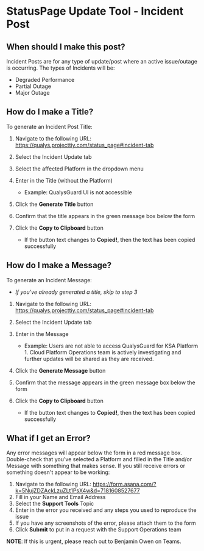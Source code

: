 # StatusPage Update Tool - Incident Post

## When should I make this post?

Incident Posts are for any type of update/post where an active issue/outage is occurring. The types of Incidents will be:
- Degraded Performance
- Partial Outage
- Major Outage

## How do I make a Title?

To generate an Incident Post Title:

1. Navigate to the following URL: https://qualys.projecttiy.com/status_page#incident-tab
2. Select the Incident Update tab
3. Select the affected Platform in the dropdown menu
4. Enter in the Title (without the Platform)
    - Example: QualysGuard UI is not accessible

5. Click the **Generate Title** button
6. Confirm that the title appears in the green message box below the form
7. Click the **Copy to Clipboard** button
    - If the button text changes to **Copied!**, then the text has been copied successfully

## How do I make a Message?

To generate an Incident Message:

- *If you've already generated a title, skip to step 3*

1. Navigate to the following URL: https://qualys.projecttiy.com/status_page#incident-tab
2. Select the Incident Update tab
3. Enter in the Message
    - Example: Users are not able to access QualysGuard for KSA Platform 1. Cloud Platform Operations team is actively investigating and further updates will be shared as they are received.

4. Click the **Generate Message** button
5. Confirm that the message appears in the green message box below the form
6. Click the **Copy to Clipboard** button
    - If the button text changes to **Copied!**, then the text has been copied successfully

## What if I get an Error?

Any error messages will appear below the form in a red message box. Double-check that you've selected a Platform and filled in the Title and/or Message with something that makes sense. If you still receive errors or something doesn't appear to be working:

1. Navigate to the following URL: https://form.asana.com/?k=5NujZDZAckLzuZLt1PsX4w&d=7181608527677
2. Fill in your Name and Email Address
3. Select the **Support Tools** Topic
4. Enter in the error you received and any steps you used to reproduce the issue
5. If you have any screenshots of the error, please attach them to the form
6. Click **Submit** to put in a request with the Support Operations team

**NOTE**: If this is urgent, please reach out to Benjamin Owen on Teams.
